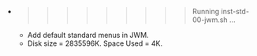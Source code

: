 * >>>>>>>>> Running inst-std-00-jwm.sh ...
  * Add default standard menus in JWM.
  * Disk size = 2835596K. Space Used = 4K.
